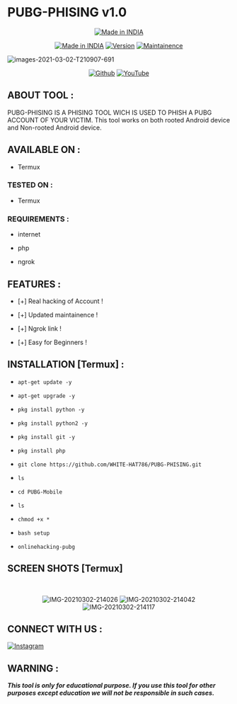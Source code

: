 # PUBG-PHISING v1.0
<p align="center">
<a href="https://github.com/WHITE-HAT786/PUBG-PHISING.git"><img title="Made in INDIA" src="https://img.shields.io/badge/MADE%20IN-INDIA-SCRIPT?colorA=%23ff8100&colorB=%23017e40&colorC=%23ff0000&style=for-the-badge"></a>
</p>

</p>
<p align="center">
<a href="https://github.com/WHITE-HAT786/PUBG-PHISING.git"><img title="Made in INDIA" src="https://img.shields.io/badge/Tool-PUBG_PHISHING-green.svg"></a>
<a href="https://github.com/WHITE-HAT786/PUBG-PHISING.git"><img title="Version" src="https://img.shields.io/badge/Version-1.0-green.svg?style=flat-square"></a>
<a href="https://github.com/WHITE-HAT786/PUBG-PHISING.git"><img title="Maintainence" src="https://img.shields.io/badge/Maintained%3F-yes-green.svg"></a>
</p>

<p align="center">

<img src="https://i.ibb.co/MRKpZXJ/images-2021-03-02-T210907-691.jpg" alt="images-2021-03-02-T210907-691" border="0"></a>

</p>


<p align="center">
<a href="https://github.com/WHITE-HAT786"><img title="Github" src="https://img.shields.io/badge/WHITE-HAT786-brightgreen?style=for-the-badge&logo=github"></a>
<a href="https://youtu.be/vZvzs4uwSh0"><img title="YouTube" src="https://img.shields.io/badge/YouTube-WHITE HAT-red?style=for-the-badge&logo=Youtube"></a>
</p>







## ABOUT TOOL :

PUBG-PHISING IS A PHISING TOOL WICH IS USED TO PHISH A PUBG ACCOUNT OF YOUR VICTIM. This tool works on both rooted Android device and Non-rooted Android device.

## AVAILABLE ON :

* Termux

### TESTED ON :

* Termux

### REQUIREMENTS :

* internet

* php

* ngrok

## FEATURES :

* [+] Real hacking of Account !

* [+] Updated maintainence !

* [+] Ngrok link !

* [+] Easy for Beginners !

## INSTALLATION [Termux] :

* `apt-get update -y`

* `apt-get upgrade -y`

* `pkg install python -y`

* `pkg install python2 -y`

* `pkg install git -y`

* `pkg install php`

* `git clone https://github.com/WHITE-HAT786/PUBG-PHISING.git`

* `ls`

* `cd PUBG-Mobile`

* `ls`

* `chmod +x *`

* `bash setup`

* `onlinehacking-pubg`

## SCREEN SHOTS [Termux]

<br>
<p align="center">

<img src="https://i.ibb.co/x3Kqpfv/IMG-20210302-214026.jpg" alt="IMG-20210302-214026" border="0">
<img src="https://i.ibb.co/svwMNw7/IMG-20210302-214042.jpg" alt="IMG-20210302-214042" border="0">
<img src="https://i.ibb.co/0K2f8R2/IMG-20210302-214117.jpg" alt="IMG-20210302-214117" border="0">
</p>

## CONNECT WITH US :

[![Instagram](https://img.shields.io/badge/INSTAGRAM-FOLLOW-red?style=for-the-badge&logo=instagram)](https://instagram.com/white_hat_278?igshid=175v9uifresgr)



## WARNING : 

***This tool is only for educational purpose. If you use this tool for other purposes except education we will not be responsible in such cases.***


```


